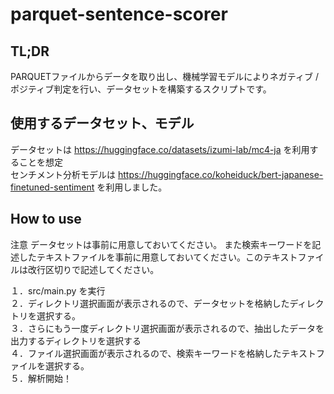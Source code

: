 # parquet-sentence-scorer

## TL;DR
PARQUETファイルからデータを取り出し、機械学習モデルによりネガティブ / ポジティブ判定を行い、データセットを構築するスクリプトです。

## 使用するデータセット、モデル
データセットは https://huggingface.co/datasets/izumi-lab/mc4-ja を利用することを想定  
センチメント分析モデルは https://huggingface.co/koheiduck/bert-japanese-finetuned-sentiment を利用しました。  

## How to use
注意
データセットは事前に用意しておいてください。
また検索キーワードを記述したテキストファイルを事前に用意しておいてください。このテキストファイルは改行区切りで記述してください。

１．src/main.py を実行  
２．ディレクトリ選択画面が表示されるので、データセットを格納したディレクトリを選択する。  
３．さらにもう一度ディレクトリ選択画面が表示されるので、抽出したデータを出力するディレクトリを選択する  
４．ファイル選択画面が表示されるので、検索キーワードを格納したテキストファイルを選択する。  
５．解析開始！  
